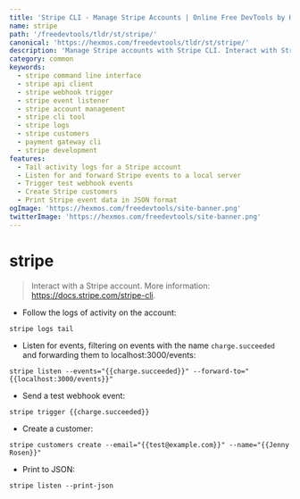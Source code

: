 ```yaml
---
title: 'Stripe CLI - Manage Stripe Accounts | Online Free DevTools by Hexmos'
name: stripe
path: '/freedevtools/tldr/st/stripe/'
canonical: 'https://hexmos.com/freedevtools/tldr/st/stripe/'
description: 'Manage Stripe accounts with Stripe CLI. Interact with Stripe API, listen for events, and trigger test webhooks. Free online tool, no registration required.'
category: common
keywords:
  - stripe command line interface
  - stripe api client
  - stripe webhook trigger
  - stripe event listener
  - stripe account management
  - stripe cli tool
  - stripe logs
  - stripe customers
  - payment gateway cli
  - stripe development
features:
  - Tail activity logs for a Stripe account
  - Listen for and forward Stripe events to a local server
  - Trigger test webhook events
  - Create Stripe customers
  - Print Stripe event data in JSON format
ogImage: 'https://hexmos.com/freedevtools/site-banner.png'
twitterImage: 'https://hexmos.com/freedevtools/site-banner.png'
---
```


# stripe

> Interact with a Stripe account.
> More information: <https://docs.stripe.com/stripe-cli>.

- Follow the logs of activity on the account:

`stripe logs tail`

- Listen for events, filtering on events with the name `charge.succeeded` and forwarding them to localhost:3000/events:

`stripe listen --events="{{charge.succeeded}}" --forward-to="{{localhost:3000/events}}"`

- Send a test webhook event:

`stripe trigger {{charge.succeeded}}`

- Create a customer:

`stripe customers create --email="{{test@example.com}}" --name="{{Jenny Rosen}}"`

- Print to JSON:

`stripe listen --print-json`
